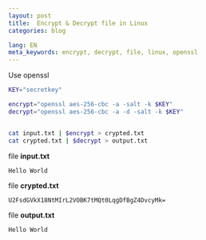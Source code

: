```yaml
---
layout: post
title:  Encrypt & Decrypt file in Linux
categories: blog

lang: EN
meta_keywords: encrypt, decrypt, file, linux, openssl
---
```


Use openssl

``` bash
KEY="secretkey"

encrypt="openssl aes-256-cbc -a -salt -k $KEY"
decrypt="openssl aes-256-cbc -a -d -salt -k $KEY"


cat input.txt | $encrypt > crypted.txt
cat crypted.txt | $decrypt > output.txt
```

file __input.txt__

```
Hello World
```

file __crypted.txt__

```
U2FsdGVkX18NtMIrL2VOBK7tMQt0LqgDfBgZ4DvcyMk=
```

file __output.txt__

```
Hello World
```
